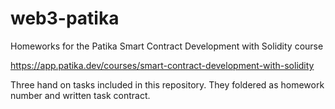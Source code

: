 # web3-patika
Homeworks for the Patika Smart Contract Development with Solidity course 

https://app.patika.dev/courses/smart-contract-development-with-solidity

Three hand on tasks included in this repository. They foldered as homework number and written task contract.
